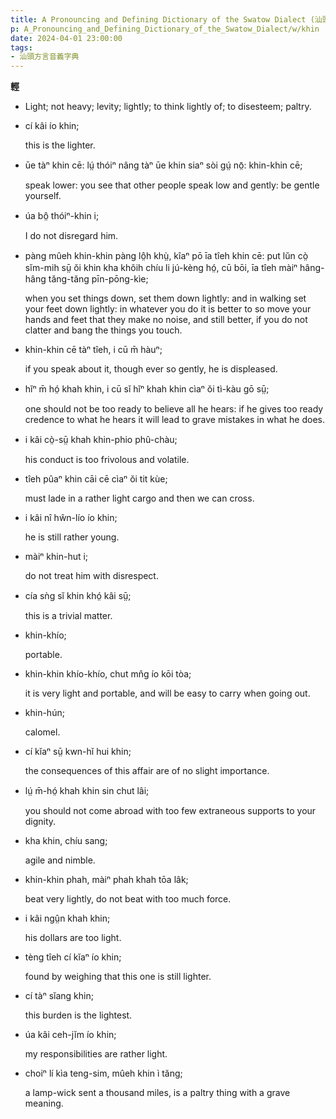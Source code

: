 ```yaml
---
title: A Pronouncing and Defining Dictionary of the Swatow Dialect (汕頭方言音義字典) / khin
p: A_Pronouncing_and_Defining_Dictionary_of_the_Swatow_Dialect/w/khin
date: 2024-04-01 23:00:00
tags: 
- 汕頭方言音義字典
---
```



**輕**
- Light; not heavy; levity; lightly; to think lightly of; to disesteem; paltry.

- cí kâi ío khin;

  this is the lighter.

- ūe tàⁿ khin cē: lṳ́ thóiⁿ nâng tàⁿ ūe khin siaⁿ sòi gṳ́ nō̤: khin-khin cē;

  speak lower: you see that other people speak low and gently: be gentle yourself.

- úa bô̤ thóiⁿ-khin i;

  I do not disregard him.

- pàng mûeh khin-khin pàng lô̤h khṳ̀, kîaⁿ pō īa  tîeh khin cē: put lŭn cò̤ sĭm-mih sṳ̄ ŏi khin kha khôih chíu li jú-kèng  hó̤, cū bōi, īa tîeh màiⁿ hâng-hâng tăng-tăng pīn-pōng-kìe;

  when you set things down, set them down lightly:  and in walking set your feet down lightly: in whatever you do it is  better to so move your hands and feet that they make no noise, and still better, if you do not clatter and bang the things you touch.

- khin-khin cē tàⁿ tîeh, i cū m̄ hàuⁿ;

  if you speak about it, though ever so gently, he is displeased.

- hĭⁿ m̄ hó̤ khah khin, i cū sĭ hĭⁿ khah khin cìaⁿ ŏi tì-kàu gō sṳ̄;

  one should not be too ready to believe all he  hears: if he gives too ready credence to what he hears it will lead to  grave mistakes in what he does.

- i kâi cò̤-sṳ̄ khah khin-phio phû-chàu;

  his conduct is too frivolous and volatile.

- tîeh pûaⁿ khin cāi cē cìaⁿ ŏi tit kùe;

  must lade in a rather light cargo and then we can cross.

- i kâi nî hŵn-lío ío khin;

  he is still rather young.

- màiⁿ khin-hut i;

  do not treat him with disrespect.

- cía sǹg sĭ khin khó̤ kâi sṳ̄;

  this is a trivial matter.

- khin-khío;

  portable.

- khin-khin khío-khío, chut mn̂g ío kōi tòa;

  it is very light and portable, and will be easy to carry when going out.

- khin-hún;

  calomel.

- cí kĭaⁿ sṳ̄ kwn-hĭ hui khin;

  the consequences of this affair are of no slight importance.

- lṳ́ m̄-hó̤ khah khin sin chut lâi;

  you should not come abroad with too few extraneous supports to your dignity.

- kha khin, chíu sang;

  agile and nimble.

- khin-khin phah, màiⁿ phah khah tōa lâk;

  beat very lightly, do not beat with too much force.

- i kâi ngṳ̂n khah khin;

  his dollars are too light.

- tèng tîeh cí kĭaⁿ ío khin;

  found by weighing that this one is still lighter.

- cí tàⁿ sĭang khin;

  this burden is the lightest.

- úa kâi ceh-jĭm ío khin;

  my responsibilities are rather light.

- choiⁿ lí kìa teng-sim, mûeh khin ì tăng;

  a lamp-wick sent a thousand miles, is a paltry thing with a grave meaning.